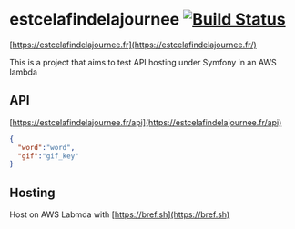 # estcelafindelajournee [![Build Status](https://travis-ci.org/golpilolz/estcelafindelajournee.svg?branch=master)](https://travis-ci.org/golpilolz/estcelafindelajournee)
[https://estcelafindelajournee.fr](https://estcelafindelajournee.fr/) 

This is a project that aims to test API hosting under Symfony in an AWS lambda
## API

[https://estcelafindelajournee.fr/api](https://estcelafindelajournee.fr/api)

```json
{
  "word":"word",
  "gif":"gif_key"
}
```

## Hosting

Host on AWS Labmda with [https://bref.sh](https://bref.sh) 
